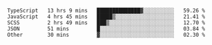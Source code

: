 <!--START_SECTION:waka-->

```text
TypeScript   13 hrs 9 mins   ██████████████▓░░░░░░░░░░   59.26 %
JavaScript   4 hrs 45 mins   █████▒░░░░░░░░░░░░░░░░░░░   21.41 %
SCSS         2 hrs 49 mins   ███▒░░░░░░░░░░░░░░░░░░░░░   12.70 %
JSON         51 mins         █░░░░░░░░░░░░░░░░░░░░░░░░   03.84 %
Other        30 mins         ▓░░░░░░░░░░░░░░░░░░░░░░░░   02.30 %
```

<!--END_SECTION:waka-->


<!--
**Leorio21/Leorio21** is a ✨ _special_ ✨ repository because its `README.md` (this file) appears on your GitHub profile.

Here are some ideas to get you started:

- 🔭 I’m currently working on ...
- 🌱 I’m currently learning ...
- 👯 I’m looking to collaborate on ...
- 🤔 I’m looking for help with ...
- 💬 Ask me about ...
- 📫 How to reach me: ...
- 😄 Pronouns: ...
- ⚡ Fun fact: ...
-->
